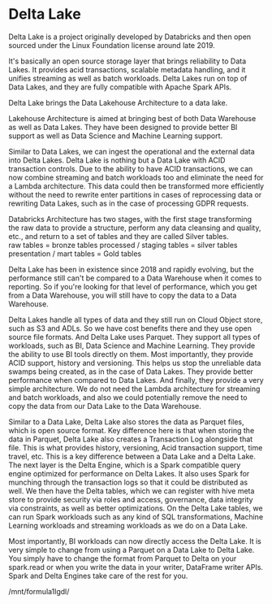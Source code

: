 # Delta Lake

Delta Lake is a project originally developed by Databricks and then open sourced under the Linux Foundation license around late 2019.  

It's basically an open source storage layer that brings reliability to Data Lakes. It provides acid transactions, scalable metadata handling, and it unifies streaming as well as batch workloads. Delta Lakes run on top of Data Lakes, and they are fully compatible with Apache Spark APIs.

Delta Lake brings the Data Lakehouse Architecture to a data lake.

Lakehouse Architecture is aimed at bringing best of both Data Warehouse as well as Data Lakes. They have been designed to provide better BI support as well as Data Science and Machine Learning support.  

Similar to Data Lakes, we can ingest the operational and the external data into Delta Lakes. Delta Lake is nothing but a Data Lake with ACID transaction controls. Due to the ability to have ACID transactions, we can now combine streaming and batch workloads too and eliminate the need for a Lambda architecture. This data could then be transformed more efficiently without the need to rewrite enter partitions in cases of reprocessing data or rewriting Data Lakes, such as in the case of processing GDPR requests.  

Databricks Architecture has two stages, with the first stage transforming the raw data to provide a structure, perform any data cleansing and quality, etc., and return to a set of tables and they are called Silver tables.  
raw tables = bronze tables
processed / staging tables = silver tables
presentation / mart tables = Gold tables  

Delta Lake has been in existence since 2018 and rapidly evolving, but the performance still can't be compared to a Data Warehouse when it comes to reporting. So if you're looking for that level of performance, which you get from a Data Warehouse, you will still have to copy the data to a Data Warehouse.  

Delta Lakes handle all types of data and they still run on Cloud Object store, such as S3 and ADLs. So we have cost benefits there and they use open source file formats. And Delta Lake uses Parquet. They support all types of workloads, such as BI, Data Science and Machine Learning. They provide the ability to use BI tools directly on them. Most importantly, they provide ACID support, history and versioning. This helps us stop the unreliable data swamps being created, as in the case of Data Lakes. They provide better performance when compared to Data Lakes. And finally, they provide a very simple architecture. We do not need the Lambda architecture for streaming and batch workloads, and also we could potentially remove the need to copy the data from our Data Lake to the Data Warehouse.  

Similar to a Data Lake, Delta Lake also stores the data as Parquet files, which is open source format. Key difference here is that when storing the data in Parquet, Delta Lake also creates a Transaction Log alongside that file. This is what provides history, versioning, Acid transaction support, time travel, etc. This is a key difference between a Data Lake and a Delta Lake. The next layer is the Delta Engine, which is a Spark compatible query engine optimized for performance on Delta Lakes. It also uses Spark for munching through the transaction logs so that it could be distributed as well. We then have the Delta tables, which we can register with hive meta store to provide security via roles and access, governance, data integrity via constraints, as well as better optimizations. On the Delta Lake tables, we can run Spark workloads such as any kind of SQL transformations, Machine Learning workloads and streaming workloads as we do on a Data Lake.  

Most importantly, BI workloads can now directly access the Delta Lake. It is very simple to change from using a Parquet on a Data Lake to Delta Lake.
You simply have to change the format from Parquet to Delta on your spark.read or when you write the data in your writer, DataFrame writer APIs. Spark and Delta Engines take care of the rest for you.

/mnt/formula1lgdl/